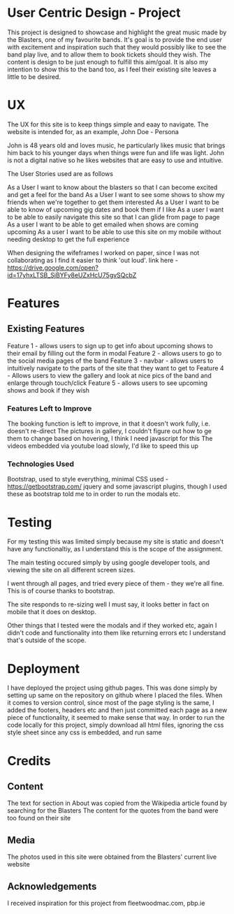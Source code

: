 # User Centric Design - Project

This project is designed to showcase and highlight the great music made by the Blasters, one of my favourite bands. 
It's goal is to provide the end user with excitement and inspiration such that they would possibly like to see the band play live, and to allow them to book tickets should they wish. 
The content is design to be just enough to fulfill this aim/goal. It is also my intention to show this to the band too, as I feel their existing site leaves a little to be desired. 

# UX

The UX for this site is to keep things simple and eaay to navigate. The website is intended for, as an example, John Doe - Persona

John is 48 years old and loves music, he particularly likes music that brings him back to his younger days when things were fun and life was light. 
John is not a digital native so he likes websites that are easy to use and intuitive. 

The User Stories used are as follows 

 As a User I want to know about the blasters so that I can become excited and get a feel for the band
 As a User I want to see some shows to show my friends when we're together to get them interested
 As a User I want to be able to know of upcoming gig dates and book them if I like 
 As a user I want to be able to easily navigate this site so that I can glide from page to page
 As a user I want to be able to get emailed when shows are coming upcoming
 As a user I want to be able to use this site on my mobile without needing desktop to get the full experience
 
When designing the wifeframes I worked on paper, since I was not collaborating as I find it easier to think 'out loud'. link here - https://drive.google.com/open?id=17yhxLTSB_SjBYFy8eUZxHcU75gvSQcbZ


# Features


## Existing Features
Feature 1 - allows users to sign up to get info about upcoming shows to their email by filling out the form in modal 
Feature 2 - allows users to go to the social media pages of the band
Feature 3 - navbar - allows users to intuitively navigate to the parts of the site that they want to get to
Feature 4 - Allows users to view the gallery and look at nice pics of the band and enlarge through touch/click
Feature 5 - allows users to see upcoming shows and book if they wish


### Features Left to Improve
The booking function is left to improve, in that it doesn't work fully, i.e. doesn't re-direct
The pictures in gallery, I couldn't figure out how to ge them to change based on hovering, I think I need javascript for this 
The videos embedded via youtube load slowly, I'd like to speed this up

### Technologies Used

Bootstrap, used to style everything, minimal CSS used - https://getbootstrap.com/
jquery and some javascript plugins, though I used these as bootstrap told me to in order to run the modals etc. 


# Testing

For my testing this was limited simply because my site is static and doesn't have any functionaltiy, as I understand this is the scope of the assignment. 

The main testing occured simply by using google developer tools, and viewing the site on all different screen sizes. 

I went through all pages, and tried every piece of them - they we're all fine. This is of course thanks to bootstrap. 

The site responds to re-sizing well I must say, it looks better in fact on mobile that it does on desktop. 

Other things that I tested were the modals and if they worked etc, again I didn't code and functionality into them like returning errors etc I understand that's outside of the scope. 

# Deployment

I have deployed the project using github pages. 
This was done simply by setting up same on the repository on github where I placed the files.
When it comes to version control, since most of the page styling is the same, I added the footers, headers etc and then just committed each page as a new piece of functionality, it seemed to make sense that way.
In order to run the code locally for this project, simply download all html files, ignoring the css style sheet since any css is embedded, and run same


# Credits
## Content
The text for section in About was copied from the Wikipedia article found by searching for the Blasters
The content for the quotes from the band were too found on their site
## Media
The photos used in this site were obtained from the Blasters' current live website
## Acknowledgements
I received inspiration for this project from fleetwoodmac.com, pbp.ie
